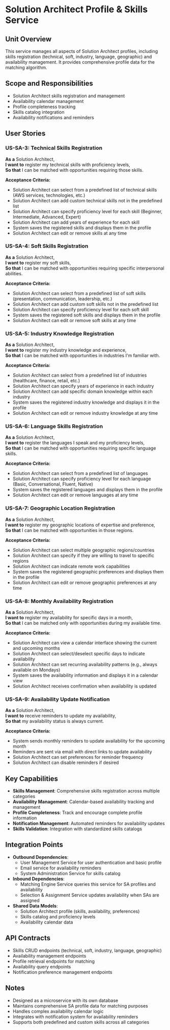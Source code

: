 # Solution Architect Profile & Skills Service

## Unit Overview
This service manages all aspects of Solution Architect profiles, including skills registration (technical, soft, industry, language, geographic) and availability management. It provides comprehensive profile data for the matching algorithm.

## Scope and Responsibilities
- Solution Architect skills registration and management
- Availability calendar management
- Profile completeness tracking
- Skills catalog integration
- Availability notifications and reminders

## User Stories

### US-SA-3: Technical Skills Registration
**As a** Solution Architect,  
**I want to** register my technical skills with proficiency levels,  
**So that** I can be matched with opportunities requiring those skills.

**Acceptance Criteria:**
- Solution Architect can select from a predefined list of technical skills (AWS services, technologies, etc.)
- Solution Architect can add custom technical skills not in the predefined list
- Solution Architect can specify proficiency level for each skill (Beginner, Intermediate, Advanced, Expert)
- Solution Architect can add years of experience for each skill
- System saves the registered skills and displays them in the profile
- Solution Architect can edit or remove skills at any time

### US-SA-4: Soft Skills Registration
**As a** Solution Architect,  
**I want to** register my soft skills,  
**So that** I can be matched with opportunities requiring specific interpersonal abilities.

**Acceptance Criteria:**
- Solution Architect can select from a predefined list of soft skills (presentation, communication, leadership, etc.)
- Solution Architect can add custom soft skills not in the predefined list
- Solution Architect can specify proficiency level for each soft skill
- System saves the registered soft skills and displays them in the profile
- Solution Architect can edit or remove soft skills at any time

### US-SA-5: Industry Knowledge Registration
**As a** Solution Architect,  
**I want to** register my industry knowledge and experience,  
**So that** I can be matched with opportunities in industries I'm familiar with.

**Acceptance Criteria:**
- Solution Architect can select from a predefined list of industries (healthcare, finance, retail, etc.)
- Solution Architect can specify years of experience in each industry
- Solution Architect can add specific domain knowledge within each industry
- System saves the registered industry knowledge and displays it in the profile
- Solution Architect can edit or remove industry knowledge at any time

### US-SA-6: Language Skills Registration
**As a** Solution Architect,  
**I want to** register the languages I speak and my proficiency levels,  
**So that** I can be matched with opportunities requiring specific language skills.

**Acceptance Criteria:**
- Solution Architect can select from a predefined list of languages
- Solution Architect can specify proficiency level for each language (Basic, Conversational, Fluent, Native)
- System saves the registered languages and displays them in the profile
- Solution Architect can edit or remove languages at any time

### US-SA-7: Geographic Location Registration
**As a** Solution Architect,  
**I want to** register my geographic locations of expertise and preference,  
**So that** I can be matched with opportunities in those regions.

**Acceptance Criteria:**
- Solution Architect can select multiple geographic regions/countries
- Solution Architect can specify if they are willing to travel to specific regions
- Solution Architect can indicate remote work capabilities
- System saves the registered geographic preferences and displays them in the profile
- Solution Architect can edit or remove geographic preferences at any time

### US-SA-8: Monthly Availability Registration
**As a** Solution Architect,  
**I want to** register my availability for specific days in a month,  
**So that** I can be matched only with opportunities during my available time.

**Acceptance Criteria:**
- Solution Architect can view a calendar interface showing the current and upcoming months
- Solution Architect can select/deselect specific days to indicate availability
- Solution Architect can set recurring availability patterns (e.g., always available on Mondays)
- System saves the availability information and displays it in a calendar view
- Solution Architect receives confirmation when availability is updated

### US-SA-9: Availability Update Notification
**As a** Solution Architect,  
**I want to** receive reminders to update my availability,  
**So that** my availability status is always current.

**Acceptance Criteria:**
- System sends monthly reminders to update availability for the upcoming month
- Reminders are sent via email with direct links to update availability
- Solution Architect can set preferences for reminder frequency
- Solution Architect can disable reminders if desired

## Key Capabilities
- **Skills Management**: Comprehensive skills registration across multiple categories
- **Availability Management**: Calendar-based availability tracking and management
- **Profile Completeness**: Track and encourage complete profile information
- **Notification Management**: Automated reminders for availability updates
- **Skills Validation**: Integration with standardized skills catalogs

## Integration Points
- **Outbound Dependencies**: 
  - User Management Service for user authentication and basic profile
  - Email service for availability reminders
  - System Administration Service for skills catalog
- **Inbound Dependencies**: 
  - Matching Engine Service queries this service for SA profiles and availability
  - Selection & Assignment Service updates availability when SAs are assigned
- **Shared Data Models**: 
  - Solution Architect profile (skills, availability, preferences)
  - Skills catalog and proficiency levels
  - Availability calendar data

## API Contracts
- Skills CRUD endpoints (technical, soft, industry, language, geographic)
- Availability management endpoints
- Profile retrieval endpoints for matching
- Availability query endpoints
- Notification preference management endpoints

## Notes
- Designed as a microservice with its own database
- Maintains comprehensive SA profile data for matching purposes
- Handles complex availability calendar logic
- Integrates with notification system for availability reminders
- Supports both predefined and custom skills across all categories
